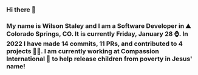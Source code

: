 ### Hi there 👋

### My name is Wilson Staley and I am a Software Developer in ⛰ Colorado Springs, CO.  It is currently Friday, January 28 ⌚. In 2022 I have made 14 commits, 11 PRs, and contributed to 4 projects 👨‍💻. I am currently working at Compassion International 🏢 to help release children from poverty in Jesus' name!